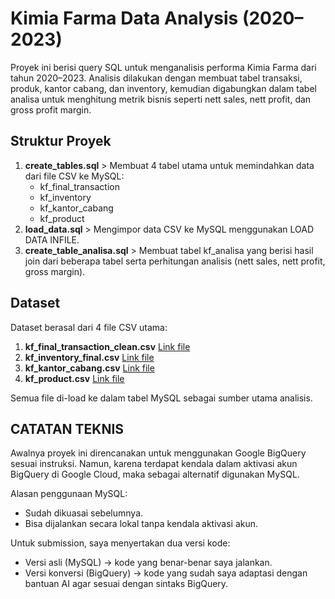 # Kimia Farma Data Analysis (2020–2023)

Proyek ini berisi query SQL untuk menganalisis performa Kimia Farma dari tahun 2020–2023.
Analisis dilakukan dengan membuat tabel transaksi, produk, kantor cabang, dan inventory, kemudian digabungkan dalam tabel analisa untuk menghitung metrik bisnis seperti nett sales, nett profit, dan gross profit margin.

## Struktur Proyek

1. **create_tables.sql** > Membuat 4 tabel utama untuk memindahkan data dari file CSV ke MySQL:
   - kf_final_transaction
   - kf_inventory
   - kf_kantor_cabang
   - kf_product
2. **load_data.sql** > Mengimpor data CSV ke MySQL menggunakan LOAD DATA INFILE.
3. **create_table_analisa.sql** > Membuat tabel kf_analisa yang berisi hasil join dari beberapa tabel serta perhitungan analisis (nett sales, nett profit, gross margin).

## Dataset

Dataset berasal dari 4 file CSV utama:
1. **kf_final_transaction_clean.csv** [Link file](https://drive.google.com/file/d/1lPVbW4Z4wzm9CnYXzvQGmQYQdDh_Rnmd/view?usp=sharing)
2. **kf_inventory_final.csv** [Link file](https://drive.google.com/file/d/1gcb7Xj_0TBgQ9lec2-mkHuuSJQkDsorQ/view?usp=sharing)
3. **kf_kantor_cabang.csv** [Link file](https://drive.google.com/file/d/1VT27J9rAtIgJ-JGOJuMH8lYpvkQG-Qjc/view?usp=sharing)
4. **kf_product.csv** [Link file](https://drive.google.com/file/d/1ijivhk-PKmNJ9OBZxifWAu0YqBelqwxv/view?usp=sharing)

Semua file di-load ke dalam tabel MySQL sebagai sumber utama analisis.

## CATATAN TEKNIS

Awalnya proyek ini direncanakan untuk menggunakan Google BigQuery sesuai instruksi.
Namun, karena terdapat kendala dalam aktivasi akun BigQuery di Google Cloud, maka sebagai alternatif digunakan MySQL.

Alasan penggunaan MySQL:
- Sudah dikuasai sebelumnya.
- Bisa dijalankan secara lokal tanpa kendala aktivasi akun.

Untuk submission, saya menyertakan dua versi kode:
- Versi asli (MySQL) → kode yang benar-benar saya jalankan.
- Versi konversi (BigQuery) → kode yang sudah saya adaptasi dengan bantuan AI agar sesuai dengan sintaks BigQuery.
